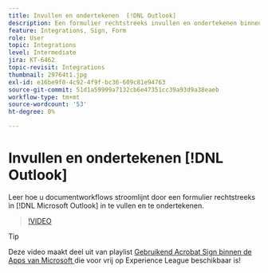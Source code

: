 ```yaml
---
title: Invullen en ondertekenen  [!DNL Outlook]
description: Een formulier rechtstreeks invullen en ondertekenen binnen  [!DNL Microsoft Outlook]
feature: Integrations, Sign, Form
role: User
topic: Integrations
level: Intermediate
jira: KT-6462
topic-revisit: Integrations
thumbnail: 29764t1.jpg
exl-id: e16be9f0-4c92-4f9f-bc36-609c81e94763
source-git-commit: 51d1a59999a7132cb6e47351cc39a93d9a38eaeb
workflow-type: tm+mt
source-wordcount: '53'
ht-degree: 0%

---
```


# Invullen en ondertekenen [!DNL Outlook]

Leer hoe u documentworkflows stroomlijnt door een formulier rechtstreeks in [!DNL Microsoft Outlook] in te vullen en te ondertekenen.

>[!VIDEO](https://video.tv.adobe.com/v/344947?quality=12&learn=on&hidetitle=true)

>[!TIP]
>
>Deze video maakt deel uit van playlist [ Gebruikend Acrobat Sign binnen de Apps van Microsoft ](https://experienceleague.adobe.com/en/playlists/acrobat-sign-integrate-microsoft-apps) die voor vrij op Experience League beschikbaar is!
